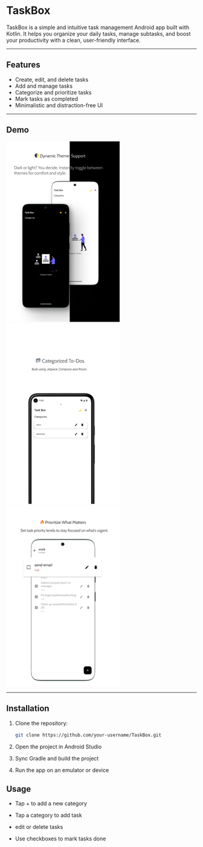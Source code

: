 # TaskBox

TaskBox is a simple and intuitive task management Android app built with Kotlin. It helps you organize your daily tasks, manage subtasks, and boost your productivity with a clean, user-friendly interface.

---

## Features

- Create, edit, and delete tasks
- Add and manage tasks
- Categorize and prioritize tasks
- Mark tasks as completed
- Minimalistic and distraction-free UI

---

## Demo

<img src="app/docs/images/demo1.png" alt="TaskBox Demo 1" width="300" />
<img src="app/docs/images/demo2.jpg" alt="TaskBox Demo 2" width="300" />
<img src="app/docs/images/demo3.png" alt="TaskBox Demo 3" width="300" />


---

## Installation

1. Clone the repository:
   ```bash
   git clone https://github.com/your-username/TaskBox.git
2. Open the project in Android Studio

3. Sync Gradle and build the project

4. Run the app on an emulator or device

## Usage

- Tap + to add a new category

- Tap a category to add task 

- edit or delete tasks 

- Use checkboxes to mark tasks done

